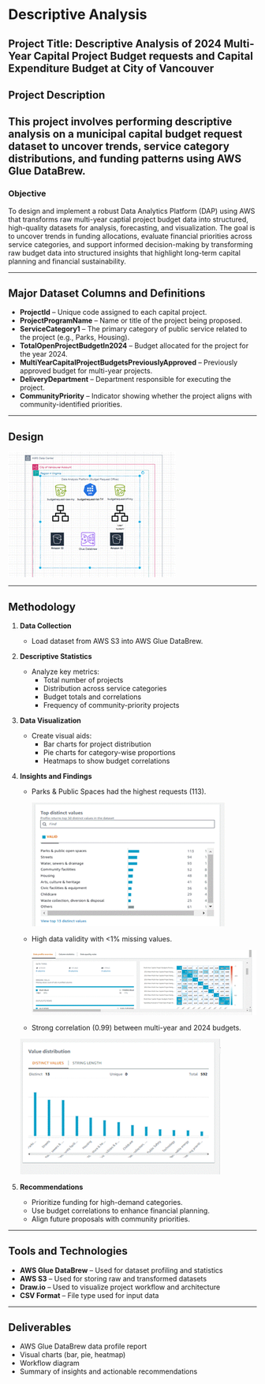 
# Descriptive Analysis
## Project Title: Descriptive Analysis of 2024 Multi-Year Capital Project Budget requests and Capital Expenditure Budget at City of Vancouver 
## Project Description
This project involves performing descriptive analysis on a municipal capital budget request dataset to uncover trends, service category distributions, and funding patterns using AWS Glue DataBrew.
---

### **Objective**  
To design and implement a robust Data Analytics Platform (DAP) using AWS that transforms raw multi-year captial project budget data into structured, high-quality datasets for analysis, forecasting, and visualization. The goal is to uncover trends in funding allocations, evaluate financial priorities across service categories, and support informed decision-making by transforming raw budget data into structured insights that highlight long-term capital planning and financial sustainability.

---

## Major Dataset Columns and Definitions

- **ProjectId** – Unique code assigned to each capital project.  
- **ProjectProgramName** – Name or title of the project being proposed.  
- **ServiceCategory1** – The primary category of public service related to the project (e.g., Parks, Housing).  
- **TotalOpenProjectBudgetIn2024** – Budget allocated for the project for the year 2024.  
- **MultiYearCapitalProjectBudgetsPreviouslyApproved** – Previously approved budget for multi-year projects.  
- **DeliveryDepartment** – Department responsible for executing the project.  
- **CommunityPriority** – Indicator showing whether the project aligns with community-identified priorities.

---

## Design
![Preview](images/design.png)

---


## Methodology

1. **Data Collection**  
   - Load dataset from AWS S3 into AWS Glue DataBrew.

2. **Descriptive Statistics**  
   - Analyze key metrics:  
     - Total number of projects  
     - Distribution across service categories  
     - Budget totals and correlations  
     - Frequency of community-priority projects
     

3. **Data Visualization**  
   - Create visual aids:  
     - Bar charts for project distribution  
     - Pie charts for category-wise proportions  
     - Heatmaps to show budget correlations

4. **Insights and Findings**  
   - Parks & Public Spaces had the highest requests (113).

      ![Preview](images/PRofile%20overview.png)
   - High data validity with <1% missing values.

      ![Preview](images/Profile%20report.png)
   - Strong correlation (0.99) between multi-year and 2024 budgets.    
   
    ![Preview](images/Value%20distribution.png)
   
        

6. **Recommendations**  
   - Prioritize funding for high-demand categories.  
   - Use budget correlations to enhance financial planning.  
   - Align future proposals with community priorities.

---

## Tools and Technologies

- **AWS Glue DataBrew** – Used for dataset profiling and statistics  
- **AWS S3** – Used for storing raw and transformed datasets  
- **Draw.io** – Used to visualize project workflow and architecture  
- **CSV Format** – File type used for input data

---

## Deliverables

- AWS Glue DataBrew data profile report  
- Visual charts (bar, pie, heatmap)  
- Workflow diagram  
- Summary of insights and actionable recommendations
```

